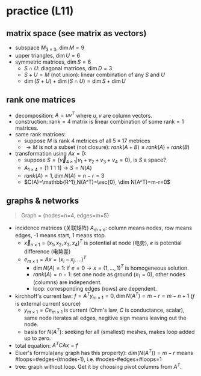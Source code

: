 # practice (L11)

## matrix space (see matrix as vectors)
- subspace $M_{3\times 3}$, $\dim M=9$
- upper triangles, $\dim U=6$
- symmetric matrices, $\dim S=6$
    - $S\cap U$: diagonal matrices, $\dim D=3$
    - $S+U=M$ (not union): linear combination of any $S$ and $U$
    - $\dim (S+U)+\dim (S\cap U)=\dim S+\dim U$

## rank one matrices
- decomposition: $A=uv^T$ where $u,v$ are column vectors.
- construction: $\mathrm{rank}=4$ matrix is linear combination of some $\mathrm{rank}=1$ matrices.
- same rank matrices:
    - suppose $M$ is rank 4 metrices of all $5\times 17$ metrices
    - $\to M$ is not a subset (not closure): $rank(A+B)\le rank(A)+rank(B)$
- transformation using $Ax=0$:
    - suppose $S=\{\vec{v}_{4\times 1}|v_1+v_2+v_3+v_4=0\}$, is $S$ a space?
    - $A_{1\times 4}=[1\ 1\ 1\ 1]\to S=N(A)$
    - $rank(A)=1,\dim N(A)=n-r=3$
    - $C(A)=\mathbb{R^1},N(A^T)=\vec{0}, \dim N(A^T)=m-r=0$

## graphs & networks
> Graph = {nodes=n=4, edges=m=5}
- incidence matrices (关联矩阵) $A_{m\times n}$: column means nodes, row means edges, -1 means start, 1 means stop.
    - $\vec{x}_{n\times 1}=(x_1,x_2,x_3,x_4)^T$ is potential at node (电势), $e$ is potential difference (电势差)
    - $e_{m\times 1}=Ax=(x_i-x_j,\dots)^T$
        - $\dim N(A)=1$: if $e=0\to x=(1,\dots ,1)^T$ is homogeneous solution.
        - $rank(A)=n-1$: set one node as ground ($x_1=0$), other nodes (columns) are independent.
        - loop: corresponding edges (rows) are dependent.
- kirchhoff's current law: $f=A^Ty_{m\times 1}=0,\dim N(A^T)=m-r=m-n+1$ ($f$ is external current source)
    - $y_{m\times 1}=Ce_{m\times 1}$ is current (Ohm's law, $C$ is conductance, scalar), same node iterates all edges, negitive sign means leaving out the node.
    - basis for $N(A^T)$: seeking for all (smallest) meshes, makes loop added up to zero.
- total equation: $A^TCAx=f$
- Eluer's formula(any graph has this property): $dim(N(A^T))=m-r$ means #loops=#edges-(#nodes-1), i.e. #nodes-#edges+#loops=1
- tree: graph without loop. Get it by choosing pivot columns from $A^T$.
